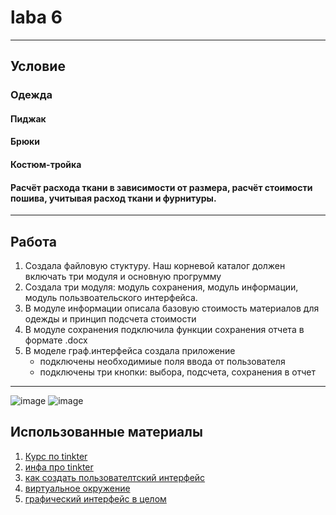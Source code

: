 # laba 6 
____________
## Условие
### Одежда
#### Пиджак
#### Брюки
#### Костюм-тройка
#### Расчёт расхода ткани в зависимости от размера, расчёт стоимости пошива, учитывая расход ткани и фурнитуры.
_________________
## Работа
1. Создала файловую стуктуру. Наш корневой каталог должен включать три модуля и основную прогрумму
2. Создала три модуля: модуль сохранения, модуль информации, модуль пользвоательского интерфейса.
3. В модуле информации описала базовую стоимость материалов для одежды и принцип подсчета стоимости
4. В модуле сохранения подключила функции сохранения отчета в формате .docx
5. В моделе граф.интерфейса создала приложение
   + подключены необходимиые поля ввода от пользователя
   + подключены три кнопки: выбора, подсчета, сохранения в отчет
____________
![image](https://github.com/ban-tyan/lab_python/assets/145260845/6fdbf51b-8933-4947-b4bf-5ad550dc0d1a)
![image](https://github.com/ban-tyan/lab_python/assets/145260845/31c588d4-ca2f-44ad-a775-41d9dbfdebbc)

## Использованные материалы 
1. [Курс по tinkter](https://www.youtube.com/playlist?list=PLQAt0m1f9OHsd6U5okp1XLoYyQR0oBjMM)
2. [инфа про tinkter](https://docs.python.org/3/library/tkinter.html)
3. [как создать пользователтский интерфейс](https://www.youtube.com/watch?v=qsAfMWWmAF8)
4. [виртуальное окружение](https://ru.hexlet.io/courses/python-setup-environment/lessons/venv/theory_unit)
5. [графический интерфейс в целом](https://thecode.media/py-gui/)
